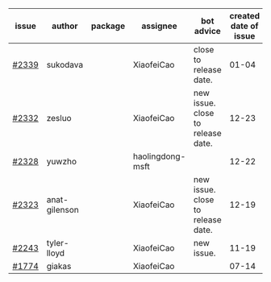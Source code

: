 | issue | author | package | assignee | bot advice | created date of issue | target release date | date from target |
| ------ | ------ | ------ | ------ | ------ | ------ | ------ | :-----: |
| [#2339](https://github.com/Azure/sdk-release-request/issues/2339) | sukodava |  | XiaofeiCao | close to release date.  | 01-04 | 01-06 | 0 |
| [#2332](https://github.com/Azure/sdk-release-request/issues/2332) | zesluo |  | XiaofeiCao | new issue. close to release date.  | 12-23 | 01-07 | 1 |
| [#2328](https://github.com/Azure/sdk-release-request/issues/2328) | yuwzho |  | haolingdong-msft |  | 12-22 | 01-17 |  |
| [#2323](https://github.com/Azure/sdk-release-request/issues/2323) | anat-gilenson |  | XiaofeiCao | new issue. close to release date.  | 12-19 | 01-03 | -2 |
| [#2243](https://github.com/Azure/sdk-release-request/issues/2243) | tyler-lloyd |  | XiaofeiCao | new issue. | 11-19 | 11-29 |  |
| [#1774](https://github.com/Azure/sdk-release-request/issues/1774) | giakas |  | XiaofeiCao |  | 07-14 | 07-19 |  |
